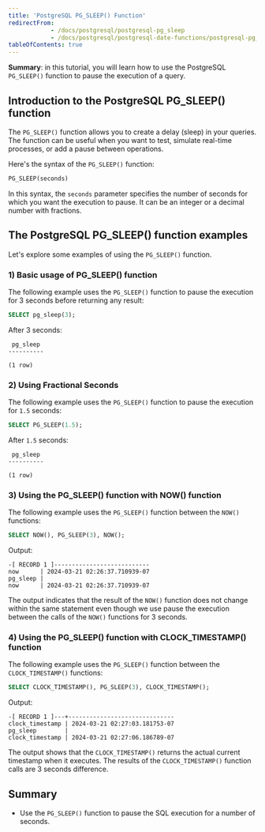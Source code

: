 ```yaml
---
title: 'PostgreSQL PG_SLEEP() Function'
redirectFrom:
            - /docs/postgresql/postgresql-pg_sleep 
            - /docs/postgresql/postgresql-date-functions/postgresql-pg_sleep
tableOfContents: true
---
```



**Summary**: in this tutorial, you will learn how to use the PostgreSQL `PG_SLEEP()` function to pause the execution of a query.

## Introduction to the PostgreSQL PG_SLEEP() function

The `PG_SLEEP()` function allows you to create a delay (sleep) in your queries. The function can be useful when you want to test, simulate real-time processes, or add a pause between operations.

Here's the syntax of the `PG_SLEEP()` function:

```sql
PG_SLEEP(seconds)
```

In this syntax, the `seconds` parameter specifies the number of seconds for which you want the execution to pause. It can be an integer or a decimal number with fractions.

## The PostgreSQL PG_SLEEP() function examples

Let's explore some examples of using the `PG_SLEEP()` function.

### 1) Basic usage of PG_SLEEP() function

The following example uses the `PG_SLEEP()` function to pause the execution for 3 seconds before returning any result:

```sql
SELECT pg_sleep(3);
```

After 3 seconds:

```
 pg_sleep
----------

(1 row)
```

### 2) Using Fractional Seconds

The following example uses the `PG_SLEEP()` function to pause the execution for `1.5` seconds:

```sql
SELECT PG_SLEEP(1.5);
```

After `1.5` seconds:

```
 pg_sleep
----------

(1 row)
```

### 3) Using the PG_SLEEP() function with NOW() function

The following example uses the `PG_SLEEP()` function between the `NOW()` functions:

```sql
SELECT NOW(), PG_SLEEP(3), NOW();
```

Output:

```
-[ RECORD 1 ]---------------------------
now      | 2024-03-21 02:26:37.710939-07
pg_sleep |
now      | 2024-03-21 02:26:37.710939-07
```

The output indicates that the result of the `NOW()` function does not change within the same statement even though we use pause the execution between the calls of the `NOW()` functions for 3 seconds.

### 4) Using the PG_SLEEP() function with CLOCK_TIMESTAMP() function

The following example uses the `PG_SLEEP()` function between the `CLOCK_TIMESTAMP()` functions:

```sql
SELECT CLOCK_TIMESTAMP(), PG_SLEEP(3), CLOCK_TIMESTAMP();
```

Output:

```
-[ RECORD 1 ]---+------------------------------
clock_timestamp | 2024-03-21 02:27:03.181753-07
pg_sleep        |
clock_timestamp | 2024-03-21 02:27:06.186789-07
```

The output shows that the `CLOCK_TIMESTAMP()` returns the actual current timestamp when it executes. The results of the `CLOCK_TIMESTAMP()` function calls are 3 seconds difference.

## Summary

- Use the `PG_SLEEP()` function to pause the SQL execution for a number of seconds.
